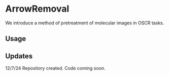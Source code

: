 # ArrowRemoval
We introduce a method of pretreatment of molecular images in OSCR tasks. 

## Usage


## Updates
12/7/24 Repository created. Code coming soon.
